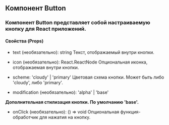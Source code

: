 ## Компонент Button

### Компонент Button представляет собой настраиваемую кнопку для React приложений.

#### Свойства (Props)

- text (необязательно): string
  Текст, отображаемый внутри кнопки.

- icon (необязательно): React.ReactNode
  Опциональная иконка, отображаемая внутри кнопки.

- scheme: 'cloudy' | 'primary'
  Цветовая схема кнопки. Может быть либо 'cloudy', либо 'primary'.

- modification (необязательно): 'alpha' | 'base'

__Дополнительная стилизация кнопки. По умолчанию 'base'.__

- onClick (необязательно): () => void
Опциональная функция-обработчик для нажатия на кнопку.
